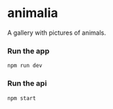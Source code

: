 # animalia
A gallery with pictures of animals.

### Run the app
```
npm run dev
```

### Run the api
```
npm start
```
